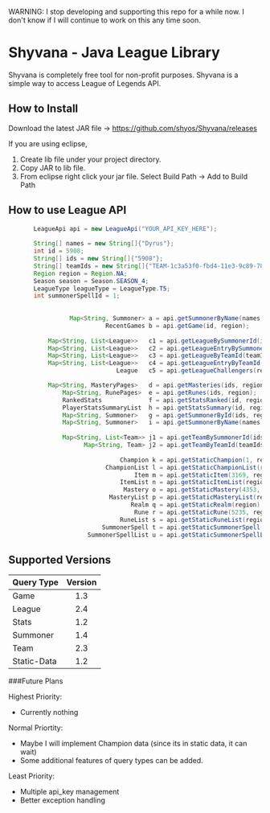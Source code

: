 WARNING: I stop developing and supporting this repo for a while now. I don't know if I will continue to work on this any time soon.

# Shyvana - Java League Library

Shyvana is completely free tool for non-profit purposes. Shyvana is a simple way to access League of Legends API.

## How to Install

Download the latest JAR file -> https://github.com/shyos/Shyvana/releases

If you are using eclipse,

1. Create lib file under your project directory.
2. Copy JAR to lib file.
3. From eclipse right click your jar file. Select Build Path -> Add to Build Path

## How to use League API

 ```java
		LeagueApi api = new LeagueApi("YOUR_API_KEY_HERE");
		
		String[] names = new String[]{"Dyrus"};
		int id = 5908;
		String[] ids = new String[]{"5908"};
		String[] teamIds = new String[]{"TEAM-1c3a53f0-fbd4-11e3-9c89-782bcb4d1861"};
		Region region = Region.NA;
		Season season = Season.SEASON_4;
		LeagueType leagueType = LeagueType.T5;
		int summonerSpellId = 1;
		
		
				  Map<String, Summoner> a = api.getSummonerByName(names, region);
							RecentGames	b = api.getGame(id, region);
			
			Map<String, List<League>> 	c1 = api.getLeagueBySummonerId(ids, region);
			Map<String, List<League>> 	c2 = api.getLeagueEntryBySummonerId(ids, region);
			Map<String, List<League>> 	c3 = api.getLeagueByTeamId(teamIds, region);
			Map<String, List<League>> 	c4 = api.getLeagueEntryByTeamId(teamIds, region);
			 				   League 	c5 = api.getLeagueChallengers(region, leagueType);

			Map<String, MasteryPages> 	d = api.getMasteries(ids, region);
				Map<String, RunePages> 	e = api.getRunes(ids, region);
				RankedStats 			f = api.getStatsRanked(id, region, season);
				PlayerStatsSummaryList 	h = api.getStatsSummary(id, region, season);
				Map<String, Summoner> 	g = api.getSummonerById(ids, region);
				Map<String, Summoner> 	i = api.getSummonerByName(names, region);
			
				Map<String, List<Team>> j1 = api.getTeamBySummonerId(ids, region);
					  Map<String, Team> j2 = api.getTeamByTeamId(teamIds, region);
			      
					  			Champion k = api.getStaticChampion(1, region);
					  		ChampionList l = api.getStaticChampionList(region);
							   		Item m = api.getStaticItem(3169, region);
							   	ItemList n = api.getStaticItemList(region);
							   	 Mastery o = api.getStaticMastery(4353, region);
							 MasteryList p = api.getStaticMasteryList(region);
							  	   Realm q = api.getStaticRealm(region);
							  	    Rune r = api.getStaticRune(5235, region);
							  	RuneList s = api.getStaticRuneList(region);
						   SummonerSpell t = api.getStaticSummonerSpell(summonerSpellId, region);
					   SummonerSpellList u = api.getStaticSummonerSpellList(region);

```

## Supported Versions

| Query Type    | Version       |
| ------------- |:-------------:|
| Game          | 1.3           |
| League        | 2.4           |
| Stats         | 1.2           |
| Summoner      | 1.4           |
| Team          | 2.3           |
| Static-Data   | 1.2           |


###Future Plans

Highest Priority: 
+ Currently nothing

Normal Priortity:
+ Maybe I will implement Champion data (since its in static data, it can wait)
+ Some additional features of query types can be added.
 
Least Priority:
+ Multiple api_key management
+ Better exception handling
